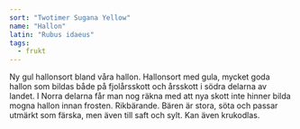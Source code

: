 ```yaml
---
sort: "Twotimer Sugana Yellow"
name: "Hallon"
latin: "Rubus idaeus"
tags:
  - frukt
---
```


Ny gul hallonsort bland våra hallon. Hallonsort med gula, mycket goda hallon som bildas både på fjolårsskott
och årsskott i södra delarna av landet. I Norra delarna får man nog
räkna med att nya skott inte hinner bilda mogna hallon innan frosten. Rikbärande. Bären är stora, söta och passar utmärkt som färska, men även till saft och sylt. Kan även krukodlas.
